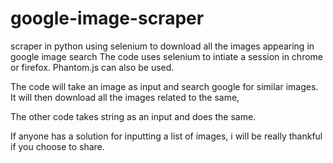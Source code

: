 # google-image-scraper
scraper in python using selenium to download all the images appearing in google image search
The code uses selenium to intiate a session in chrome or firefox. Phantom.js can also be used.

The code will take an image as input and search google for similar images. It will then download all the images related to the same,

The other code takes string as an input and does the same.

If anyone has a solution for inputting a list of images, i will be really thankful if you choose to share.

